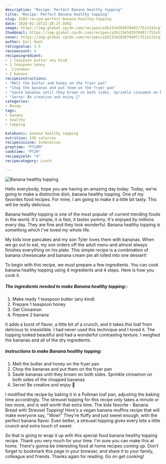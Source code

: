```yaml
---
description: "Recipe: Perfect Banana healthy topping"
title: "Recipe: Perfect Banana healthy topping"
slug: 3209-recipe-perfect-banana-healthy-topping
date: 2020-02-18T22:38:27.936Z
image: https://img-global.cpcdn.com/recipes/a3b133e583070407/751x532cq70/banana-healthy-topping-recipe-main-photo.jpg
thumbnail: https://img-global.cpcdn.com/recipes/a3b133e583070407/751x532cq70/banana-healthy-topping-recipe-main-photo.jpg
cover: https://img-global.cpcdn.com/recipes/a3b133e583070407/751x532cq70/banana-healthy-topping-recipe-main-photo.jpg
author: Earl Hunt
ratingvalue: 3.5
reviewcount: 4
recipeingredient:
- 1 teaspoon butter any kind
- 1 teaspoon honey
-  Cinnamon
- 2 banana
recipeinstructions:
- "Melt the butter and honey on the fryer pan"
- "Chop the bananas and put them on the fryer pan"
- "Sauté bananas until they brown on both sides. Sprinkle cinnamon on both sides of the chopped bananas"
- "Serve! Be creative and enjoy 🤩"
categories:
- Resep
tags:
- banana
- healthy
- topping

katakunci: banana healthy topping
nutrition: 150 calories
recipecuisine: Indonesian
preptime: "PT19M"
cooktime: "PT2H"
recipeyield: "4"
recipecategory: Lunch

---
```



![Banana healthy topping](https://img-global.cpcdn.com/recipes/a3b133e583070407/751x532cq70/banana-healthy-topping-recipe-main-photo.jpg)

Hello everybody, hope you are having an amazing day today. Today, we're going to make a distinctive dish, banana healthy topping. One of my favorites food recipes. For mine, I am going to make it a little bit tasty. This will be really delicious.

Banana healthy topping is one of the most popular of current trending foods in the world. It's simple, it is fast, it tastes yummy. It's enjoyed by millions every day. They are fine and they look wonderful. Banana healthy topping is something which I've loved my whole life.

My kids love pancakes and my son Tyler loves them with bananas. When we go out to eat, my son orders off the adult menu and almost always finishes everything on his plate. This simple recipe is a combination of banana cheesecake and banana cream pie all rolled into one dessert!


To begin with this recipe, we must prepare a few ingredients. You can cook banana healthy topping using 4 ingredients and 4 steps. Here is how you cook it.

##### The ingredients needed to make Banana healthy topping::

1. Make ready 1 teaspoon butter (any kind)
1. Prepare 1 teaspoon honey
1. Get  Cinnamon
1. Prepare 2 banana


It adds a burst of flavor, a little bit of a crunch, and it takes this loaf from delicious to irresistible. I had never used this technique and I loved it. The topping looked beautiful and had a wonderful contrasting texture. I weighed the bananas and all of the dry ingredients. 

##### Instructions to make Banana healthy topping:

1. Melt the butter and honey on the fryer pan
1. Chop the bananas and put them on the fryer pan
1. Sauté bananas until they brown on both sides. Sprinkle cinnamon on both sides of the chopped bananas
1. Serve! Be creative and enjoy 🤩


I modified the recipe by baking it in a Pullman loaf pan, adjusting the baking time accordingly. The streusel topping for this recipe only takes a minute or two more, and is well worth that extra time. The kids favorite - Banana Bread with Streusel Topping! Here&#39;s a vegan banana muffins recipe that will make everyone say, &#34;Wow!&#34; They&#39;re fluffy and just sweet enough, with the perfect banana flavor. Even better, a streusel topping gives every bite a little crunch and extra touch of sweet. 

So that is going to wrap it up with this special food banana healthy topping recipe. Thank you very much for your time. I'm sure you can make this at home. There's gonna be interesting food at home recipes coming up. Don't forget to bookmark this page in your browser, and share it to your family, colleague and friends. Thanks again for reading. Go on get cooking!
